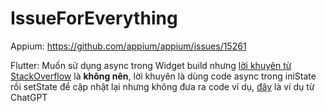 # IssueForEverything

Appium: https://github.com/appium/appium/issues/15261

Flutter: Muốn sử dụng async trong Widget build nhưng [lời khuyên từ StackOverflow](https://stackoverflow.com/questions/53800662/how-do-i-call-async-property-in-widget-build-method) là **không nên**, lời khuyên là dùng code async trong iniState rồi setState để cập nhật lại nhưng không đưa ra code ví dụ, [đây](https://chat.openai.com/share/673e34d1-5096-4e8b-a415-0c90ce4a20c3) là ví dụ từ ChatGPT
